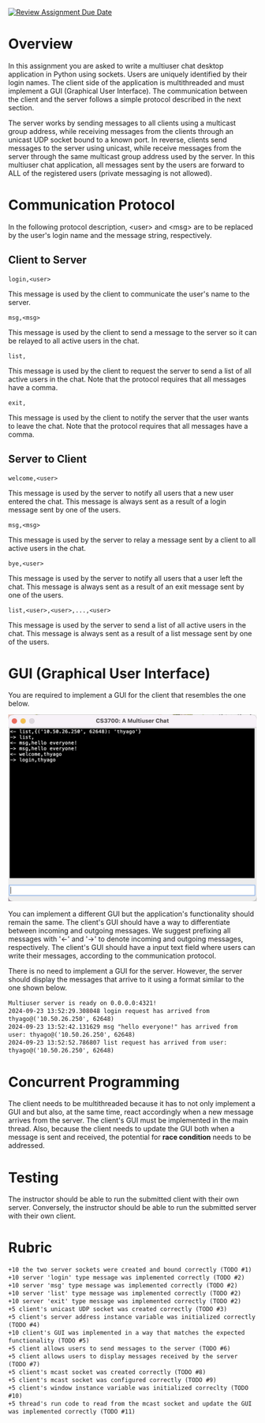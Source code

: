 [![Review Assignment Due Date](https://classroom.github.com/assets/deadline-readme-button-22041afd0340ce965d47ae6ef1cefeee28c7c493a6346c4f15d667ab976d596c.svg)](https://classroom.github.com/a/_KShvnrt)
# Overview

In this assignment you are asked to write a multiuser chat desktop application in Python using sockets. Users are uniquely identified by their login names. The client side of the application is multithreaded and must implement a GUI (Graphical User Interface). The communication between the client and the server follows a simple protocol described in the next section. 

The server works by sending messages to all clients using a multicast group address, while receiving messages from the clients through an unicast UDP socket bound to a known port. In reverse, clients send messages to the server using unicast, while receive messages from the server through the same multicast group address used by the server. In this multiuser chat application, all messages sent by the users are forward to ALL of the registered users (private messaging is not allowed).  

# Communication Protocol

In the following protocol description, \<user\> and \<msg\> are to be replaced by the user's login name and the message string, respectively.

## Client to Server

```
login,<user>
```

This message is used by the client to communicate the user's name to the server.  

```
msg,<msg> 
```

This message is used by the client to send a message to the server so it can be relayed to all active users in the chat.  

``` 
list, 
```

This message is used by the client to request the server to send a list of all active users in the chat. Note that the protocol requires that all messages have a comma. 

```
exit, 
```

This message is used by the client to notify the server that the user wants to leave the chat. Note that the protocol requires that all messages have a comma. 

## Server to Client

```
welcome,<user> 
```

This message is used by the server to notify all users that a new user entered the chat. This message is always sent as a result of a login message sent by one of the users.  

```
msg,<msg> 
```

This message is used by the server to relay a message sent by a client to all active users in the chat.  

```        
bye,<user> 
```

This message is used by the server to notify all users that a user left the chat. This message is always sent as a result of an exit message sent by one of the users.  

``` 
list,<user>,<user>,...,<user> 
```

This message is used by the server to send a list of all active users in the chat. This message is always sent as a result of a list message sent by one of the users. 

# GUI (Graphical User Interface)

You are required to implement a GUI for the client that resembles the one below. 

![pic1.png](pics/pic1.png)

You can implement a different GUI but the application's functionality should remain the same. The client's GUI should have a way to differentiate between incoming and outgoing messages. We suggest prefixing all messages with '<-' and '->' to denote incoming and outgoing messages, respectively. The client's GUI should have a input text field where users can write their messages, according to the communication protocol. 

There is no need to implement a GUI for the server. However, the server should display the messages that arrive to it using a format similar to the one shown below. 

```
Multiuser server is ready on 0.0.0.0:4321!
2024-09-23 13:52:29.308048 login request has arrived from thyago@('10.50.26.250', 62648)
2024-09-23 13:52:42.131629 msg "hello everyone!" has arrived from user: thyago@('10.50.26.250', 62648)
2024-09-23 13:52:52.786807 list request has arrived from user: thyago@('10.50.26.250', 62648)
```

# Concurrent Programming 

The client needs to be multithreaded because it has to not only implement a GUI and but also, at the same time, react accordingly when a new message arrives from the server. The client's GUI must be implemented in the main thread. Also, because the client needs to update the GUI both when a message is sent and received, the potential for **race condition** needs to be addressed. 

# Testing 

The instructor should be able to run the submitted client with their own server. Conversely, the instructor should be able to run the submitted server with their own client. 

# Rubric

```
+10 the two server sockets were created and bound correctly (TODO #1)
+10 server 'login' type message was implemented correctly (TODO #2)
+10 server 'msg' type message was implemented correctly (TODO #2)
+10 server 'list' type message was implemented correctly (TODO #2)
+10 server 'exit' type message was implemented correctly (TODO #2)
+5 client's unicast UDP socket was created correctly (TODO #3)
+5 client's server address instance variable was initialized correctly (TODO #4)
+10 client's GUI was implemented in a way that matches the expected functionality (TODO #5)
+5 client allows users to send messages to the server (TODO #6)
+5 client allows users to display messages received by the server (TODO #7)
+5 client's mcast socket was created correctly (TODO #8)
+5 client's mcast socket was configured correctly (TODO #9)
+5 client's window instance variable was initialized correclty (TODO #10)
+5 thread's run code to read from the mcast socket and update the GUI was implemented correctly (TODO #11)
```